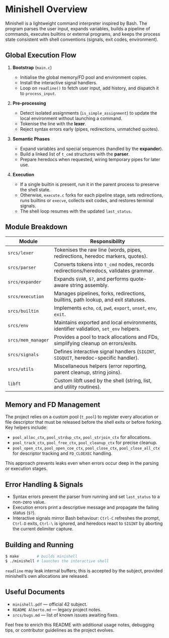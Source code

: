 # Minishell Overview

Minishell is a lightweight command interpreter inspired by Bash. The program
parses the user input, expands variables, builds a pipeline of commands,
executes builtins or external programs, and keeps the process state consistent
with shell conventions (signals, exit codes, environment).

## Global Execution Flow

1. **Bootstrap** (`main.c`)
   - Initialise the global memory/FD pool and environment copies.
   - Install the interactive signal handlers.
   - Loop on `readline()` to fetch user input, add history, and dispatch it to
     `process_input`.

2. **Pre-processing**
   - Detect isolated assignments (`is_simple_assignment`) to update the local
     environment without launching a command.
   - Tokenise the line with the **lexer**.
   - Reject syntax errors early (pipes, redirections, unmatched quotes).

3. **Semantic Phases**
   - Expand variables and special sequences (handled by the **expander**).
   - Build a linked list of `t_cmd` structures with the **parser**.
   - Prepare heredocs when requested, wiring temporary pipes for later use.

4. **Execution**
   - If a single builtin is present, run it in the parent process to preserve the
     shell state.
   - Otherwise, `execute.c` forks for each pipeline stage, sets redirections,
     runs builtins or `execve`, collects exit codes, and restores terminal
     signals.
   - The shell loop resumes with the updated `last_status`.

## Module Breakdown

| Module        | Responsibility |
| ------------- | -------------- |
| `srcs/lexer`      | Tokenises the raw line (words, pipes, redirections, heredoc markers, quotes). |
| `srcs/parser`     | Converts tokens into `t_cmd` nodes, records redirections/heredocs, validates grammar. |
| `srcs/expander`   | Expands `$VAR`, `$?`, and performs quote-aware string assembly. |
| `srcs/execution`  | Manages pipelines, forks, redirections, builtins, path lookup, and exit statuses. |
| `srcs/builtin`    | Implements `echo`, `cd`, `pwd`, `export`, `unset`, `env`, `exit`. |
| `srcs/env`        | Maintains exported and local environments, identifier validation, `set_env` helpers. |
| `srcs/mem_manager`| Provides a pool to track allocations and FDs, simplifying cleanup on errors/exits. |
| `srcs/signals`    | Defines interactive signal handlers (`SIGINT`, `SIGQUIT`, heredoc-specific handler). |
| `srcs/utils`      | Miscellaneous helpers (error reporting, parent cleanup, string joins). |
| `libft`           | Custom libft used by the shell (string, list, and utility routines). |

## Memory and FD Management

The project relies on a custom pool (`t_pool`) to register every allocation or
file descriptor that must be released before the shell exits or before forking.
Key helpers include:

- `pool_alloc_ctx`, `pool_strdup_ctx`, `pool_strjoin_ctx` for allocations.
- `pool_track_ctx`, `pool_free_ctx`, `pool_cleanup_ctx` for precise cleanup.
- `pool_open_ctx`, `pool_open_coe_ctx`, `pool_close_ctx`, `pool_close_all_ctx`
  for descriptor tracking and `FD_CLOEXEC` handling.

This approach prevents leaks even when errors occur deep in the parsing or
execution stages.

## Error Handling & Signals

- Syntax errors prevent the parser from running and set `last_status` to a
  non-zero value.
- Execution errors print a descriptive message and propagate the failing status
  (`$?`).
- Interactive signals mirror Bash behaviour: `Ctrl-C` refreshes the prompt,
  `Ctrl-D` exits, `Ctrl-\` is ignored, and heredocs react to `SIGINT` by aborting
  the current delimiter capture.

## Building and Running

```bash
$ make        # builds minishell
$ ./minishell # launches the interactive shell
```

`readline` may leak internal buffers; this is accepted by the subject, provided
minishell’s own allocations are released.

## Useful Documents

- `minishell.pdf` — official 42 subject.
- `README Alberto.md` — legacy project notes.
- `srcs/bugs.md` — list of known issues awaiting fixes.

Feel free to enrich this README with additional usage notes, debugging tips, or
contributor guidelines as the project evolves.
